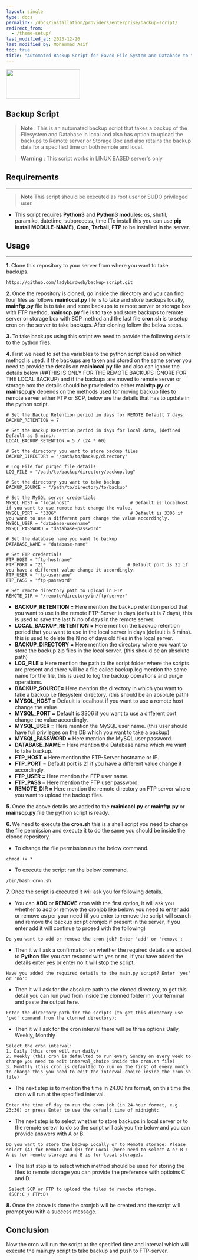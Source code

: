 ```yaml
---
layout: single
type: docs
permalink: /docs/installation/providers/enterprise/backup-script/
redirect_from:
  - /theme-setup/
last_modified_at: 2023-12-26
last_modified_by: Mohammad_Asif
toc: true
title: "Automated Backup Script for Faveo File System and Database to the FTP-Server"
---
```


<img src="https://www.faveohelpdesk.com/wp-content/uploads/2022/10/faveo-logo-1.png" alt="" style=" width:200px ; height:80px ">

## Backup Script


> **Note** : 
> This is an automated backup script that takes a backup of the Filesystem and Database in local and also has option to upload the backups to Remote server or Storage Box and also retains the backup data for a specified time on both remote and local.

> **Warning** : 
> This script works in LINUX BASED server's only

## Requirements 
---
> **Note**
> This script should be executed as root user or SUDO privileged user.

-   This script requires **Python3** and **Python3 modules:** os, shutil, paramiko, datetime, subprocess, time (To install this you can use **pip install MODULE-NAME**), **Cron, Tarball, FTP** to be installed in the server.

## Usage
---


<b>1. </b> Clone this repository to your server from where you want to take backups.

```
https://github.com/ladybirdweb/backup-script.git
```

<b>2. </b> Once the repository is cloned, go inside the directory and you can find four files as follows **mainlocal.py** file is to take and store backups locally, **mainftp.py** file is to take and store backups to remote server or storage box with FTP method, **mainscp.py** file is to take and store backups to remote server or storage box with SCP method and the last file **cron.sh** is to setup cron on the server to take backups. After cloning follow the below steps.

<b>3. </b> To take backups using this script we need to provide the following details to the python files.

<b>4. </b> First we need to set the variables to the python script based on which method is used. if the backups are taken and stored on the same server you need to provide the details on **mainlocal.py** file and also can ignore the details below (##THIS IS ONLY FOR THE REMOTE BACKUPS IGNORE FOR THE LOCAL BACKUP) and if the backups are moved to remote server or storage box the details should be provieded to either **mainftp.py** or **mainscp.py** depends on the methods used for moving backup files to remote server either FTP or SCP, below are the details that has to update in the python script.

```
# Set the Backup Retention period in days for REMOTE Default 7 days:
BACKUP_RETENTION = 7

# Set the Backup Retention period in days for local data, (defined Default as 5 mins):
LOCAL_BACKUP_RETENTION = 5 / (24 * 60)

# Set the directory you want to store backup files
BACKUP_DIRECTORY = "/path/to/backup/directory"

# Log File for purged file details
LOG_FILE = "/path/to/backup/directory/backup.log"

# Set the directory you want to take backup
BACKUP_SOURCE = "/path/to/directory/to/backup"

# Set the MySQL server credentials
MYSQL_HOST = "localhost"                       # Default is localhost if you want to use remote host change the value.
MYSQL_PORT = "3306"                            # Default is 3306 if you want to use a different port change the value accordingly.
MYSQL_USER = "database-username"
MYSQL_PASSWORD = "database-password"

# Set the database name you want to backup
DATABASE_NAME = "database-name"

# Set FTP credentials
FTP_HOST = "ftp-hostname"
FTP_PORT = "21"                               # Default port is 21 if you have a different value change it accordingly.
FTP_USER = "ftp-username"
FTP_PASS = "ftp-password"

# Set remote directory path to upload in FTP
REMOTE_DIR = "/remote/directory/in/ftp/server"
```


-  **BACKUP_RETENTION =** Here mention the backup retention period that you want to use in the remote FTP-Server in days (default is 7 days), this is used to save the last N no of days in the remote server.
- **LOCAL_BACKUP_RETENTION =** Here mention the backup retention period that you want to use in the local server in days (default is 5 mins). this is used to delete the N no of days old files in the local server.
- **BACKUP_DIRECTORY =** Here mention the directory where you want to store the backup zip files in the local server. (this should be an absolute path)
- **LOG_FILE =** Here mention the path to the script folder where the scripts are present and there will be a file called backup.log mention the same name for the file, this is used to log the backup operations and purge operations.
- **BACKUP_SOURCE=** Here mention the directory in which you want to take a backup i.e filesystem directory. (this should be an absolute path)
- **MYSQL_HOST =** Default is localhost if you want to use a remote host change the value.
- **MYSQL_PORT =** Default is 3306 if you want to use a different port change the value accordingly.
- **MYSQL_USER =** Here mention the MySQL user name. (this user should have full privileges on the DB which you want to take a backup)
- **MYSQL_PASSWORD =** Here mention the MySQL user password. 
- **DATABASE_NAME =** Here mention the Database name which we want to take backup.
- **FTP_HOST =** Here mention the FTP-Server hostname or IP.
- **FTP_PORT =** Default port is 21 if you have a different value change it accordingly.
- **FTP_USER =** Here mention the FTP user name.
- **FTP_PASS =** Here mention the FTP user password.
- **REMOTE_DIR =** Here mention the remote directory on FTP server where you want to upload the backup files.



<b>5. </b> Once the above details are added to the **mainloacl.py** or **mainftp.py** or **mainscp.py** file the python script is ready.

<b>6. </b> We need to execute the **cron.sh** this is a shell script you need to change the file permission and execute it to do the same you should be inside the cloned repository.

- To change the file permission run the below command.

```
chmod +x *
```

- To execute the script run the below command.

```
/bin/bash cron.sh
```


<b>7. </b> Once the script is executed it will ask you for following details.

- You can **ADD** or **REMOVE** cron with the first option, it will ask you whether to add or remove the cronjob like below: you need to enter add or remove as per your need (if you enter to remove the script will search and remove the backup script cronjob if present in the server, if you enter add it will continue to prceed with the following)

```
Do you want to add or remove the cron job? Enter 'add' or 'remove':
```

- Then it will ask a confirmation on whether the required details are added to **Python** file: you can respond with yes or no, if you have added the details enter yes or enter no it will stop the script.

```
Have you added the required details to the main.py script? Enter 'yes' or 'no':
```

- Then it will ask for the absolute path to the cloned directory, to get this detail you can run pwd from inside the clonned folder in your terminal and paste the output here.

```
Enter the directory path for the scripts (to get this directory use 'pwd' command from the clonned directory):
```

- Then it will ask for the cron interval there will be three options Daily, Weekly, Monthly 

```
Select the cron interval:
1. Daily (this cron will run daily)
2. Weekly (this cron is defaulted to run every Sunday on every week to change you need to edit interval_choice inside the cron.sh file)
3. Monthly (this cron is defaulted to run on the first of every month to change this you need to edit the interval choice inside the cron.sh file)
```

- The next step is to mention the time in 24.00 hrs format, on this time the cron will run at the specified interval.

```
Enter the time of day to run the cron job (in 24-hour format, e.g. 23:30) or press Enter to use the default time of midnight:
```

- The next step is to select whether to store backups in local server or to the remote serevr to do so the script will ask you the below and you can provide answers with A or B.

```
Do you want to store the backup Locally or to Remote storage: Please select (A) for Remote and (B) for Local (here need to select A or B : A is for remote storage and B is for local storage).
```

- The last step is to select which method should be used for storing the files to remote storage you can provide the preference with optioins C and D.

```
 Select SCP or FTP to upload the files to remote storage. 
 (SCP:C / FTP:D)
```

<b>8. </b> Once the above is done the cronjob will be created and the script will prompt you with a success message.

## Conclusion

Now the cron will run the script at the specified time and interval which will execute the main.py script to take backup and push to FTP-server.


